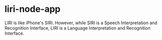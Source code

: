 # liri-node-app
LIRI is like iPhone's SIRI. However, while SIRI is a Speech Interpretation and Recognition Interface, LIRI is a Language Interpretation and Recognition Interface. 
